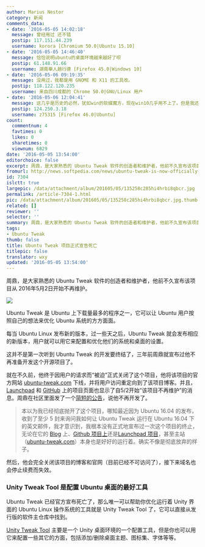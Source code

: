 ```yaml
---
author: Marius Nestor
category: 新闻
comments_data:
- date: '2016-05-05 14:02:18'
  message: 曾经用过 还不错
  postip: 117.151.44.239
  username: korora [Chromium 50.0|Ubuntu 15.10]
- date: '2016-05-05 14:46:40'
  message: 恰恰说明ubuntu的桌面环境越来越好了呗
  postip: 61.148.91.66
  username: 湖南舉人趙行德 [Firefox 45.0|Windows 10]
- date: '2016-05-06 09:19:35'
  message: 没用过，我都是用 GNOME 和 X11 的工具改。
  postip: 118.122.120.235
  username: 来自四川成都的 Chrome 50.0|GNU/Linux 用户
- date: '2016-05-06 12:04:41'
  message: 这几乎是历史的必然，犹如win的软媒魔方，现在win10几乎用不上了。但是我还是希望能有更加友好的图像化配置工具，linux不就是一个自由吗？
  postip: 124.250.3.18
  username: z75315 [Firefox 46.0|Ubuntu]
count:
  commentnum: 4
  favtimes: 0
  likes: 0
  sharetimes: 0
  viewnum: 6829
date: '2016-05-05 13:54:00'
editorchoice: false
excerpt: 周鼎，是大家熟悉的 Ubuntu Tweak 软件的创造者和维护者，他前不久宣布该项目从 2016年5月2日开始不再维护。
fromurl: http://news.softpedia.com/news/ubuntu-tweak-is-now-officially-dead-and-buried-503672.shtml
id: 7304
islctt: true
largepic: /data/attachment/album/201605/05/135258c285hi4hrbi8qbcr.jpg
permalink: /article-7304-1.html
pic: /data/attachment/album/201605/05/135258c285hi4hrbi8qbcr.jpg.thumb.jpg
related: []
reviewer: ''
selector: ''
summary: 周鼎，是大家熟悉的 Ubuntu Tweak 软件的创造者和维护者，他前不久宣布该项目从 2016年5月2日开始不再维护。
tags:
- Ubuntu Tweak
thumb: false
title: Ubuntu Tweak 项目正式宣告死亡
titlepic: false
translator: wxy
updated: '2016-05-05 13:54:00'
---
```


周鼎，是大家熟悉的 Ubuntu Tweak 软件的创造者和维护者，他前不久宣布该项目从 2016年5月2日开始不再维护。


![](/data/attachment/album/201605/05/135258c285hi4hrbi8qbcr.jpg)


Ubuntu Tweak 是 Ubuntu 上下载量最多的程序之一，它可以让 Ubuntu 用户按照自己的想法来优化 Ubuntu 系统的方方面面。


每当 Ubuntu Linux 发布新的版本，过一些天之后，Ubuntu Tweak 就会发布相应的新版本，用户就可以用它来配置和优化他们的系统和桌面的设置。


这并不是第一次听到 Ubuntu Tweak 的开发要终结了，三年前周鼎就宣布过他不再准备开发这个开源项目了。


就在不久前，他终于因用户的请求而“被迫”正式关闭了这个项目，他将该项目的官方网站 [ubuntu-tweak.com](http://ubuntu-tweak.com/) 下线，并将用户访问重定向到了该项目博客。并且，[Launchpad](https://launchpad.net/ubuntu-tweak) 和 [GitHub](https://github.com/tualatrix/ubuntu-tweak/) 上的项目页面也显示了自5/2开始“该项目不再维护”的消息。周鼎在社区里面发了一个[简短的公告](http://imtx.me/archives/1947.html)，说他不再开发了。



> 
> 本以为我已经彻底抛开了这个项目，哪知最近因为 Ubuntu 16.04 的发布，收到了至少 5 封来询问我如何让 Ubuntu Tweak 运行在 Ubuntu 16.04 下的英文邮件，我才意识到，我根本没有正式地宣布过一次这个项目的终止，无论在它的 [Blog](http://blog.ubuntu-tweak.com/) 上、[Github 项目上](https://github.com/tualatrix/ubuntu-tweak/)还是[Launchpad 项目](https://launchpad.net/ubuntu-tweak)，甚至主站（[ubuntu-tweak.com](http://ubuntu-tweak.com/)）本身也是好好的运行着。确实不像是彻底放弃的样子。
> 
> 
> 


然后，他会完全关闭该项目的博客和官网（目前已经不可访问了），接下来域名也会停止续费而失效。


### Unity Tweak Tool 是配置 Ubuntu 桌面的最好工具


Ubuntu Tweak 已经官方宣布死亡了，那么唯一可以帮助你优化运行着 Unity 界面的 Ubuntu Linux 操作系统的工具就是 Unity Tweak Tool 了，它可以直接从发行版的软件主仓库中找到。


[Unity Tweak Tool](https://apps.ubuntu.com/cat/applications/unity-tweak-tool/) 主要是一个 Unity 桌面环境的一个配置工具，但是你也可以用它来配置一些其它的方面，包括添加/删除桌面主题、图标集、字体等等。